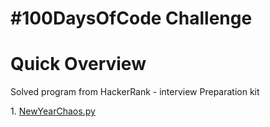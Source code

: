 <!DOCTYPE html>
<html>
<body>
<h1>#100DaysOfCode Challenge</h1>
<h1>Quick Overview</h1>
<p>Solved program from HackerRank - interview Preparation kit</p>
<p>1. <a href="NewYearChaos.py">NewYearChaos.py</a></p>

</body>
</html>
